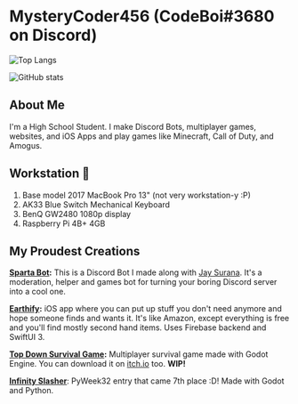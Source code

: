 # MysteryCoder456 (CodeBoi#3680 on Discord)

![Top Langs](https://github-readme-stats.vercel.app/api/top-langs/?username=MysteryCoder456&layout=compact&count_private=true&theme=github_dark&hide=tcl)

![GitHub stats](https://github-readme-stats.vercel.app/api?username=MysteryCoder456&count_private=true&show_icons=true&theme=github_dark)

## About Me
I'm a High School Student. I make Discord Bots, multiplayer games, websites, and iOS Apps and play games like Minecraft, Call of Duty, and Amogus.

## Workstation 💪
1. Base model 2017 MacBook Pro 13" (not very workstation-y :P)
2. AK33 Blue Switch Mechanical Keyboard
3. BenQ GW2480 1080p display
4. Raspberry Pi 4B+ 4GB

## My Proudest Creations

**[Sparta Bot](https://discord.gg/RrVY4bP):**
This is a Discord Bot I made along with [Jay Surana](https://github.com/Jay-Surana). It's a moderation, helper and games bot for turning your boring Discord server into a cool one.

**[Earthify](https://github.com/MysteryCoder456/Earthify-App):**
iOS app where you can put up stuff you don't need anymore and hope someone finds and wants it. It's like Amazon, except everything is free and you'll find mostly second hand items. Uses Firebase backend and SwiftUI 3.

**[Top Down Survival Game](https://github.com/TopDownSurvival-Dev-Team/TopDownSurvival):**
Multiplayer survival game made with Godot Engine. You can download it on [itch.io](https://mysterycoder456.itch.io/top-down-survival) too. **WIP!**

**[Infinity Slasher](https://github.com/MysteryCoder456/PyWeek32)**:
PyWeek32 entry that came 7th place :D! Made with Godot and Python.
